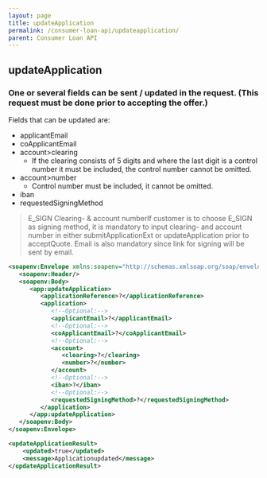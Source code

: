 ```yaml
---
layout: page
title: updateApplication
permalink: /consumer-loan-api/updateapplication/
parent: Consumer Loan API
---
```



## updateApplication 

### One or several fields can be sent / updated in the request. **(This request must be done prior to accepting the offer.)**

Fields that can be updated are:
-   applicantEmail
-   coApplicantEmail
-   account\>clearing  
     - If the clearing consists of 5 digits and where the last digit is
  a control number it must be included, the control number cannot be
  omitted.
-   account\>number  
     - Control number must be included, it cannot be omitted.
-   iban 
-   requestedSigningMethod

  > E_SIGN Clearing- & account numberIf customer is to choose E_SIGN as
  > signing method, it is mandatory to input clearing- and account
  > number in either submitApplicationExt or updateApplication prior to
  > acceptQuote. Email is also mandatory since link for signing will be
  > sent by email.

```xml
<soapenv:Envelope xmlns:soapenv="http://schemas.xmlsoap.org/soap/envelope/" xmlns:app="http://consumerloan.resurs.com/v1/msg/application">
   <soapenv:Header/>
   <soapenv:Body>
      <app:updateApplication>
         <applicationReference>?</applicationReference>
         <application>
            <!--Optional:-->
            <applicantEmail>?</applicantEmail>
            <!--Optional:-->
            <coApplicantEmail>?</coApplicantEmail>
            <!--Optional:-->
            <account>
               <clearing>?</clearing>
               <number>?</number>
            </account>
            <!--Optional:-->
            <iban>?</iban>
            <!--Optional:-->
            <requestedSigningMethod>?</requestedSigningMethod>
         </application>
      </app:updateApplication>
   </soapenv:Body>
</soapenv:Envelope>
```
```xml
<updateApplicationResult>
    <updated>true</updated>
    <message>Applicationupdated</message>
</updateApplicationResult>
```

